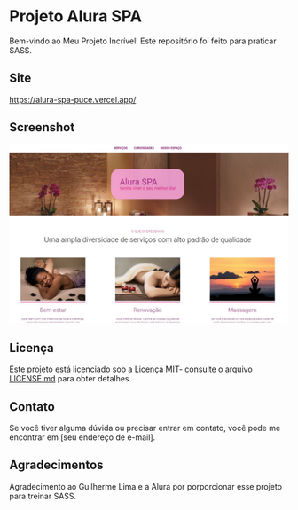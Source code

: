 # Projeto Alura SPA

Bem-vindo ao Meu Projeto Incrível! Este repositório foi feito para praticar SASS. 

## Site

https://alura-spa-puce.vercel.app/

## Screenshot

<img src="imagens/imgSASS.JPG" > 

## Licença

Este projeto está licenciado sob a Licença MIT- consulte o arquivo [LICENSE.md](LICENSE.md) para obter detalhes.

## Contato

Se você tiver alguma dúvida ou precisar entrar em contato, você pode me encontrar em [seu endereço de e-mail].

## Agradecimentos

Agradecimento ao Guilherme Lima e a Alura por porporcionar esse projeto para treinar SASS.
